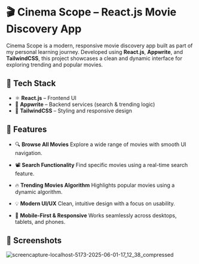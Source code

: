 # 🎬 Cinema Scope – React.js Movie Discovery App

Cinema Scope is a modern, responsive movie discovery app built as part of my personal learning journey. Developed using **React.js**, **Appwrite**, and **TailwindCSS**, this project showcases a clean and dynamic interface for exploring trending and popular movies.

## 🔧 Tech Stack

* ⚛️ **React.js** – Frontend UI
* 🧩 **Appwrite** – Backend services (search & trending logic)
* 🎨 **TailwindCSS** – Styling and responsive design

## 🚀 Features

* 🔍 **Browse All Movies**
  Explore a wide range of movies with smooth UI navigation.

* 📽️ **Search Functionality**
  Find specific movies using a real-time search feature.

* 🔥 **Trending Movies Algorithm**
  Highlights popular movies using a dynamic algorithm.

* 💡 **Modern UI/UX**
  Clean, intuitive design with a focus on usability.

* 📱 **Mobile-First & Responsive**
  Works seamlessly across desktops, tablets, and phones.

## 📸 Screenshots

![screencapture-localhost-5173-2025-06-01-17_12_38_compressed](https://github.com/user-attachments/assets/72f1bc69-3f10-4e7e-b5aa-89a5666e23f9)
